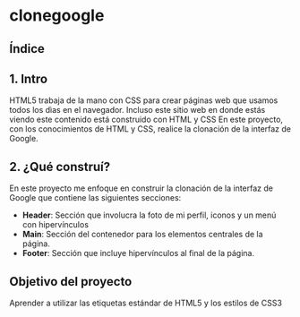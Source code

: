 # clonegoogle
## Índice

## 1. Intro

HTML5 trabaja de la mano con CSS para crear páginas web que usamos todos los dìas en el navegador. Incluso este sitio web en donde estás viendo este contenido está construido con HTML y CSS
En este proyecto, con los conocimientos de HTML y CSS, realice la clonación de la interfaz de Google.


## 2. ¿Qué construí?

En este proyecto me enfoque en construir la clonación de la interfaz de Google que contiene las siguientes secciones:

* **Header**: Sección que involucra la foto de mi perfil, iconos y un menú con hipervínculos
* **Main**: Sección del contenedor para los elementos centrales de la página.
* **Footer**: Sección que incluye hipervínculos al final de la página.

## Objetivo del proyecto
Aprender a utilizar las etiquetas estándar de HTML5 y los estilos de CSS3
